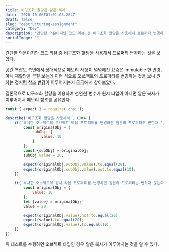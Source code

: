 ```yaml
---
title: 비구조화 할당은 얕은 복사
date: '2020-10-06T01:01:03.284Z'
draft: false
slug: "destructuring-assignment"
category: "Dev"
description: "간단한 의문이지만 코드 리뷰 중 비구조화 할당을 사용해서 프로퍼티 변경하는 것을 보았다."
socialImage: ""
---
```


간단한 의문이지만 코드 리뷰 중 비구조화 할당을 사용해서 프로퍼티 변경하는 것을 보았다.

공간 복잡도 측면에서 상대적으로 메모리 사용이 널널해진 요즘은 immutable 한 변경, 아니 재할당을 곧잘 보는데 이런 식으로 오브젝트의 프로퍼티를 변경하는 것을 보니 원하는 것처럼 참조 변경이 이루어지는지 궁금해서 찾아보았다.

결론적으로 비구조화 할당을 이용하여 선언한 변수가 원시 타입이 아니면 얕은 복사가 이루어져서 메모리 참조를 공유한다.

```javascript
const { expect } = require('chai');

describe('비구조화 할당을 사용해서', ()=> {
    it('복사한 오브젝트의 오브젝트 타입 프로퍼티를 변경하면 원본의 프로퍼티도 변한다.', () => {
        const originalObj = {
            subObj: {
                value: 10
            }
        };
        const {subObj} = originalObj;
        subObj.value = 20;

        expect(originalObj.subObj.value).to.equal(20);
        expect(originalObj.subObj.value).not.to.equal(10);
    })

    it('복사한 오브젝트의 원시 타입 프로퍼티를 변경하면 원본의 프로퍼티는 변하지 않는다.', () => {
        const originalObj = {
            value: 10
        };
        let {value} = originalObj;
        value = 20;

        expect(originalObj.value).not.to.equal(20);
        expect(value).to.equal(20);
        expect(originalObj.value).to.equal(10);
    })
})
```

위 테스트를 수행하면 오브젝트 타입인 경우 얕은 복사가 이루어지는 것을 알 수 있다.
